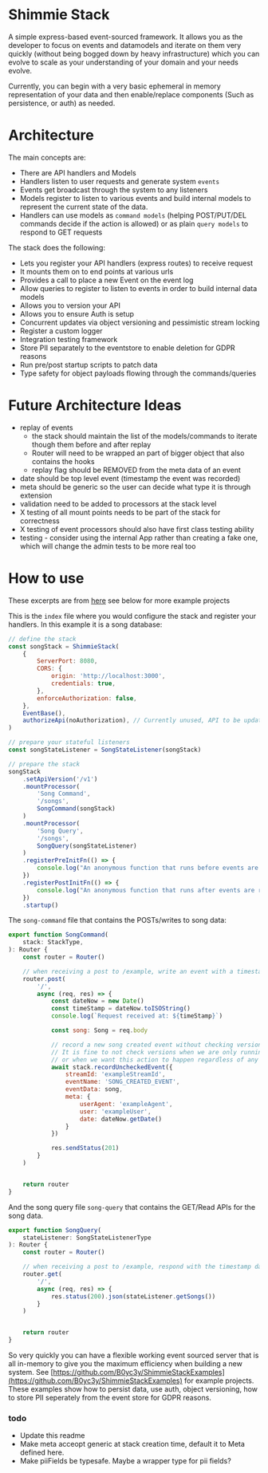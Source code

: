 # Shimmie Stack

A simple express-based event-sourced framework. It allows you as the
developer to focus on events and datamodels and iterate on them very quickly (without
being bogged down by heavy infrastructure) which you can evolve to scale as your understanding
of your domain and your needs evolve.

Currently, you can begin with a very basic ephemeral in memory representation of your data and then enable/replace components
(Such as persistence, or auth) as needed.

# Architecture

The main concepts are:

-   There are API handlers and Models
-   Handlers listen to user requests and generate system `events`
-   Events get broadcast through the system to any listeners
-   Models register to listen to various events and build internal models to represent the current state of the data.
-   Handlers can use models as `command models` (helping POST/PUT/DEL commands decide if the action is allowed) or as plain `query models` to respond to GET requests

The stack does the following:

- Lets you register your API handlers (express routes) to receive request
- It mounts them on to end points at various urls
- Provides a call to place a new Event on the event log
- Allow queries to register to listen to events in order to build internal data models
- Allows you to version your API
- Allows you to ensure Auth is setup
- Concurrent updates via object versioning and pessimistic stream locking
- Register a custom logger
- Integration testing framework
- Store PII separately to the eventstore to enable deletion for GDPR reasons
- Run pre/post startup scripts to patch data
- Type safety for object payloads flowing through the commands/queries

# Future Architecture Ideas

-   replay of events
    -   the stack should maintain the list of the models/commands to iterate though them before and after replay
    -   Router will need to be wrapped an part of bigger object that also contains the hooks
    -   replay flag should be REMOVED from the meta data of an event
-   date should be top level event (timestamp the event was recorded)
-   meta should be generic so the user can decide what type it is through extension
-   validation need to be added to processors at the stack level
-   X testing of all mount points needs to be part of the stack for correctness
-   X testing of event processors should also have first class testing ability
-   testing - consider using the internal App rather than creating a fake one, which will change the admin tests to be more real too

# How to use

These excerpts are from [here](https://github.com/B0yc3y/ShimmieStackExamples/tree/main/basic) see below for more example projects

This is the `index` file where you would configure the stack and register your handlers. In this example it is a song database:

```javascript
// define the stack
const songStack = ShimmieStack(
    {
        ServerPort: 8080,
        CORS: {
            origin: 'http://localhost:3000',
            credentials: true,
        },
        enforceAuthorization: false,
    },
    EventBase(),
    authorizeApi(noAuthorization), // Currently unused, API to be updated.
)

// prepare your stateful listeners
const songStateListener = SongStateListener(songStack)

// prepare the stack
songStack
    .setApiVersion('/v1')
    .mountProcessor(
        'Song Command',
        '/songs',
        SongCommand(songStack)
    )
    .mountProcessor(
        'Song Query',
        '/songs',
        SongQuery(songStateListener)
    )
    .registerPreInitFn(() => {
        console.log("An anonymous function that runs before events are replayed")
    })
    .registerPostInitFn(() => {
        console.log("An anonymous function that runs after events are replayed")
    })
    .startup()

```

The `song-command` file that contains the POSTs/writes to song data:

```javascript
export function SongCommand(
    stack: StackType,
): Router {
    const router = Router()

    // when receiving a post to /example, write an event with a timestamp.
    router.post(
        '/',
        async (req, res) => {
            const dateNow = new Date()
            const timeStamp = dateNow.toISOString()
            console.log(`Request received at: ${timeStamp}`)

            const song: Song = req.body

            // record a new song created event without checking versions
            // It is fine to not check versions when we are only running a single thread/process
            // or when we want this action to happen regardless of any potential state changes we may have missed
            await stack.recordUncheckedEvent({
                streamId: 'exampleStreamId',
                eventName: 'SONG_CREATED_EVENT',
                eventData: song,
                meta: {
                    userAgent: 'exampleAgent',
                    user: 'exampleUser',
                    date: dateNow.getDate()
                }
            })

            res.sendStatus(201)
        }
    )


    return router
}
```

And the song query file `song-query` that contains the GET/Read APIs for the song data.

```javascript
export function SongQuery(
    stateListener: SongStateListenerType
): Router {
    const router = Router()

    // when receiving a post to /example, respond with the timestamp data
    router.get(
        '/',
        async (req, res) => {
            res.status(200).json(stateListener.getSongs())
        }
    )


    return router
}
```
So very quickly you can have a flexible working event sourced server that is all in-memory to give you the maximum efficiency when building a new system.
See [https://github.com/B0yc3y/ShimmieStackExamples](https://github.com/B0yc3y/ShimmieStackExamples) for example projects.
These examples show how to persist data, use auth, object versioning, how to store PII seperately from the event store for GDPR reasons.

### todo
- Update this readme
- Make meta acceopt generic at stack creation time, default it to Meta defined here.
- Make piiFields be typesafe. Maybe a wrapper type for pii fields?
